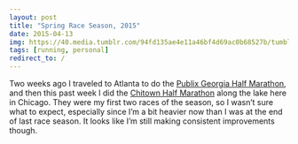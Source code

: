 ```yaml
---
layout: post
title: "Spring Race Season, 2015"
date: 2015-04-13
img: https://40.media.tumblr.com/94fd135ae4e11a46bf4d69ac0b68527b/tumblr_inline_nme5z40Kpp1rzcaez_500.jpg
tags: [running, personal]
redirect_to: /
---
```

Two weeks ago I traveled to Atlanta to do the [Publix Georgia Half Marathon](http://www.georgiamarathon.com/), and then this past week I did the [Chitown Half Marathon](https://www.allcommunityevents.com/chi_town_half_marathon/chi_town_half_mar_home.html) along the lake here in Chicago. They were my first two races of the season, so I wasn’t sure what to expect, especially since I’m a bit heavier now than I was at the end of last race season. It looks like I’m still making consistent improvements though.
